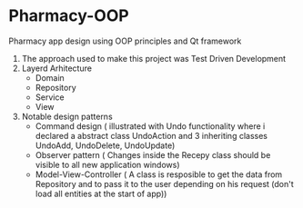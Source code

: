 # Pharmacy-OOP
Pharmacy app design using OOP principles and Qt framework

1. The approach used to make this project was Test Driven Development
2. Layerd Arhitecture 
    - Domain
    - Repository  
    - Service
    - View
3. Notable design patterns
    - Command design ( illustrated with Undo functionality where i declared a abstract class UndoAction and 3 inheriting classes UndoAdd, UndoDelete, UndoUpdate)
    - Observer pattern ( Changes inside the Recepy class should be visible to all new application windows)
    - Model-View-Controller ( A class is resposible to get the data from Repository and to pass it to the user depending on his request (don't load all entities at the start of app))

